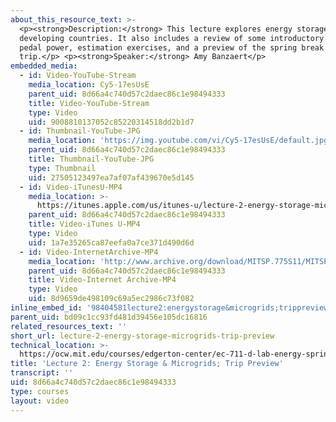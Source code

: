 ```yaml
---
about_this_resource_text: >-
  <p><strong>Description:</strong> This lecture explores energy storage needs in
  developing countries. It also includes a review of some introductory topics,
  pedal power, estimation exercises, and a preview of the spring break field
  trip.</p> <p><strong>Speaker:</strong> Amy Banzaert</p>
embedded_media:
  - id: Video-YouTube-Stream
    media_location: Cy5-17esUsE
    parent_uid: 8d66a4c740d57c2daec86c1e98494333
    title: Video-YouTube-Stream
    type: Video
    uid: 9008810137052c85220314518dd2b1d7
  - id: Thumbnail-YouTube-JPG
    media_location: 'https://img.youtube.com/vi/Cy5-17esUsE/default.jpg'
    parent_uid: 8d66a4c740d57c2daec86c1e98494333
    title: Thumbnail-YouTube-JPG
    type: Thumbnail
    uid: 27505123497ea7af07af439670e5d145
  - id: Video-iTunesU-MP4
    media_location: >-
      https://itunes.apple.com/us/itunes-u/lecture-2-energy-storage-microgrids/id591211144?i=127630220
    parent_uid: 8d66a4c740d57c2daec86c1e98494333
    title: Video-iTunes U-MP4
    type: Video
    uid: 1a7e35265ca87eefa0a7ce371d490d6d
  - id: Video-InternetArchive-MP4
    media_location: 'http://www.archive.org/download/MITSP.775S11/MITSP_775S11lec02_300k.mp4'
    parent_uid: 8d66a4c740d57c2daec86c1e98494333
    title: Video-Internet Archive-MP4
    type: Video
    uid: 8d9659de498109c69a5ec2986c73f082
inline_embed_id: '98404581lecture2:energystorage&microgrids;trippreview28770981'
parent_uid: bd09c1cc93fd481d39456e105dc16816
related_resources_text: ''
short_url: lecture-2-energy-storage-microgrids-trip-preview
technical_location: >-
  https://ocw.mit.edu/courses/edgerton-center/ec-711-d-lab-energy-spring-2011/energy-storage/lecture-2-energy-storage-microgrids-trip-preview
title: 'Lecture 2: Energy Storage & Microgrids; Trip Preview'
transcript: ''
uid: 8d66a4c740d57c2daec86c1e98494333
type: courses
layout: video
---
```

